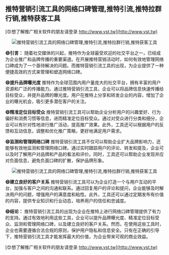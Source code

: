 ## **推特营销引流工具的网络口碑管理,推特引流,推特拉群行销,推特获客工具**

[😍想了解推广相关软件的朋友请登录 http://www.vst.tw](http://www.vst.tw)

 <center><img src="https://vst.tw/MP4/tuiguang/png/5.png" alt="推特营销引流工具的网络口碑管理,推特引流,推特拉群行销,推特获客工具"></center>

**😄引言：**
随着社交媒体的兴起，推特作为全球最受欢迎的社交平台之一，已经成为企业推广和品牌传播的重要渠道。在开展推特营销活动时，如何有效地管理网络口碑成为了一个亟待解决的问题。而推特营销引流工具的出现，为企业提供了一种便捷高效的方式来管理和塑造网络口碑。

**😄提升品牌曝光度**
推特作为全球范围内用户量庞大的社交平台，拥有丰富的用户资源和广泛的传播能力。通过推特营销引流工具，企业可以将品牌信息快速传播给目标受众，并提升品牌的曝光度。用户在推特上分享和转发企业的内容，增加了企业的曝光机会，吸引更多潜在客户的关注。

**😄精准定位目标受众**
推特营销引流工具可以帮助企业分析用户的兴趣爱好、行为偏好和消费习惯等信息，进而精准定位目标受众。通过对受众进行分类和细分，企业可以有针对性地进行推广活动，提高推广效果。此外，工具还可以根据用户的反馈和互动信息，调整和优化推广策略，更好地满足用户需求。

**😄监测和管理网络口碑**
推特营销引流工具不仅可以帮助企业扩大品牌影响力，还能够有效地监测和管理网络口碑。通过实时跟踪用户的评论、转发和提及，企业可以及时了解用户对品牌和产品的看法和评价。同时，工具还可以帮助企业发现并应对负面信息，避免负面口碑的扩散，保护品牌形象。

 <center><img src="https://vst.tw/MP4/tuiguang/png/5.png" alt="推特营销引流工具的网络口碑管理,推特引流,推特拉群行销,推特获客工具"></center>

**😄建立良好的客户关系**
推特营销引流工具可以为企业打造一个与用户互动的平台，加强与客户之间的沟通和联系。通过回复用户的评论和提问，企业能够及时解决用户的问题，增强用户的满意度和粘性。此外，工具还可以通过定期发布有价值的内容，提供专业知识和行业动态，培养用户的信任和忠诚度。

**😄结论：**
推特营销引流工具的出现为企业在推特上进行网络口碑管理提供了有力的支持。通过有效地利用这些工具，企业可以提升品牌曝光度、精准定位目标受众、监测和管理网络口碑，以及建立良好的客户关系。然而，在使用这些工具时，企业也需要遵循合法合规的原则，保护用户隐私和信息安全。只有在正确的引导下，推特营销引流工具才能发挥最大的价值，为企业带来可观的商业效益。

[😍想了解推广相关软件的朋友请登录 http://www.vst.tw](http://www.vst.tw)



